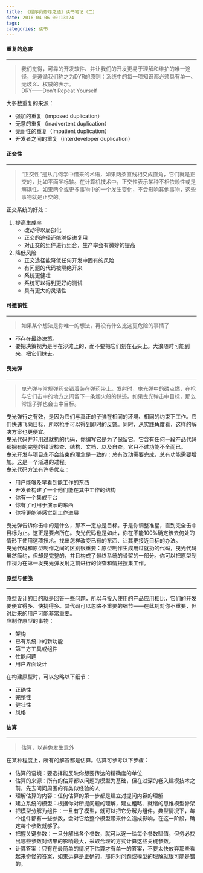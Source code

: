 ```yaml
---
title: 《程序员修炼之道》读书笔记（二）
date: 2016-04-06 00:13:24
tags:
categories: 读书
---
```

#### 重复的危害
***
>我们觉得，可靠的开发软件、并让我们的开发更易于理解和维护的唯一途径，是遵循我们称之为DYR的原则：系统中的每一项知识都必须具有单一、无歧义、权威的表示。    
>DRY——Don't Repeat Yourself

大多数重复的来源：  
* 强加的重复（imposed duplication）  
* 无意的重复（inadvertent duplication）  
* 无耐性的重复（impatient duplication）  
* 开发者之间的重复（interdeveloper duplication）
<!--more-->
#### 正交性
***
>“正交性”是从几何学中借来的术语，如果两条直线相交成直角，它们就是正交的，比如平面坐标轴。在计算机技术中，正交性表示某种不相依赖性或是解耦性。如果两个或更多事物中的一个发生变化，不会影响其他事物，这些事物就是正交的。

正交系统的好处：  
1. 提高生成率  
    * 改动得以局部化  
    * 正交的途径还能够促进复用  
    * 对正交的组件进行组合，生产率会有微妙的提高  
2. 降低风险  
    * 正交途径能降低任何开发中固有的风险  
    * 有问题的代码被隔绝开来  
    * 系统更健壮  
    * 系统可以得到更好的测试  
    * 具有更大的灵活性  

#### 可撤销性
***
>如果某个想法是你唯一的想法，再没有什么比这更危险的事情了

* 不存在最终决策。  
* 要把决策视为是写在沙滩上的，而不要把它们刻在石头上。大浪随时可能到来，把它们抹去。

#### 曳光弹
***
>曳光弹与常规弹药交错着装在弹药带上。发射时，曳光弹中的磷点燃，在枪与它们击中的地方之间留下一条烟火般的踪迹。如果曳光弹击中目标，那么常规子弹也会击中目标。

曳光弹行之有效，是因为它们与真正的子弹在相同的环境、相同的约束下工作。它们快速飞向目标，所以枪手可以得到即时的反馈。同时，从实践角度看，这样的解决方案也更便宜。  
曳光代码并非用过就扔的代码，你编写它是为了保留它。它含有任何一段产品代码都拥有的完整的错误检查、结构、文档、以及自查。它只不过功能不全而已。  
曳光开发与项目永不会结束的理念是一致的：总有改动需要完成，总有功能需要增加。这是一个渐进的过程。  
曳光代码方法有许多优点：  
* 用户能够及早看到能工作的东西   
* 开发者构建了一个他们能在其中工作的结构  
* 你有一个集成平台  
* 你有了可用于演示的东西  
* 你将更能够感觉到工作进展  

曳光弹告诉你击中的是什么，那不一定总是目标。于是你调整准星，直到完全击中目标为止。这正是要点所在。曳光代码也是如此，你在不能100%确定该去何处的情形下使用这项技术。找出怎样改变已有的东西、让其更接近目标的办法。  
曳光代码和原型制作之间的区别很重要：原型制作生成用过就扔的代码，曳光代码虽然简约，但却是完整的，并且构成了最终系统的骨架的一部分。你可以把原型制作视为在第一发曳光弹发射之前进行的侦查和情报搜集工作。

#### 原型与便笺
***
原型设计的目的就是回答一些问题，所以与投入使用的产品应用相比，它们的开发要便宜得多、快捷得多。其代码可以忽略不重要的细节——在此刻对你不重要，但对后来的用户可能非常重要。  
应制作原型的事物：  
* 架构  
* 已有系统中的新功能  
* 第三方工具或组件  
* 性能问题  
* 用户界面设计  

在构建原型时，可以忽略以下细节：  
* 正确性
* 完整性
* 健壮性
* 风格

#### 估算
***
>估算，以避免发生意外

在某种程度上，所有的解答都是估算。估算可参考以下步骤：  
* 估算的语境：要选择能反映你想要传达的精确度的单位
* 估算的来源：所有的估算都以问题的模型为基础，但在过深的卷入建模技术之前，先去问问周围的有类似经验的人
* 理解估算的内容：任何估算的第一步都是建立对提问内容的理解
* 建立系统的模型：根据你对所提问题的理解，建立粗略、就绪的思维模型骨架
* 把模型分解为组件：一旦有了模型，就可以把它分解为组件。典型情况下，每个组件都有一些参数，会对它给整个模型带来什么造成影响，在这一阶段，确定每个参数就够了。
* 把握关键参数：一旦分解出各个参数，就可以逐一给每个参数赋值，但务必找出哪些参数对结果的影响最大，采取合理的方式计算这些关键参数。
* 计算答案：只有在最简单的情况下估算才有单一的答案，不要太快放弃那些看起来奇怪的答案，如果运算是正确的，那你对问题或模型的理解就很可能是错的。






